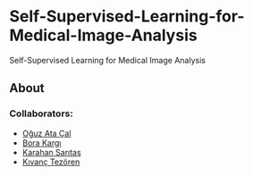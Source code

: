 # Self-Supervised-Learning-for-Medical-Image-Analysis

Self-Supervised Learning for Medical Image Analysis


## About


### Collaborators:
- [Oğuz Ata Çal](https://github.com/OguzAtaCal)
- [Bora Kargı](https://github.com/kargibora)
- [Karahan Sarıtaş](https://github.com/KarahanS)
- [Kıvanç Tezören](https://github.com/kivanctezoren)

